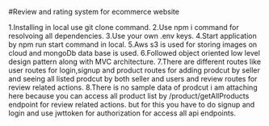 #Review and rating system for ecommerce website

1.Installing in local use git clone command.
2.Use npm i command for resolvoing all dependencies.
3.Use your own .env keys.
4.Start application by npm run start command in local.
5.Aws s3 is used for storing images on cloud and mongoDb data base is used.
6.Followed object oriented low level design pattern along with MVC architecture.
7.There are different routes like user routes for login,signup and product routes for adding prodcut by seller and seeing all listed prodcut by both seller and users and review routes for review related actions.
8.There is no sample data of prodcut i am attaching here because you can access all product list by
/product/getAllProducts endpoint for review related actions. but for this you have to do signup and login and use jwttoken for authorization for access all api endpoints.

